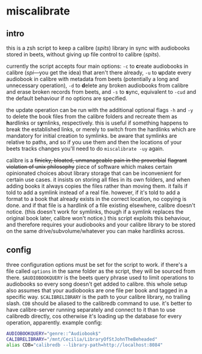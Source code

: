 # miscalibrate
## intro
this is a zsh script to keep a calibre (*spits*) library in sync with audiobooks stored in beets, without giving up file control to calibre (*spits*).

currently the script accepts four main options: `-c` to **c**reate audiobooks in calibre (*spi*—you get the idea) that aren't there already, `-u` to **u**pdate every audiobook in calibre with metadata from beets (potentially a long and unnecessary operation), `-d` to **d**elete any broken audiobooks from calibre and erase broken records from beets, and `-s` to **s**ync, equivalent to `-cud` and the default behaviour if no options are specified.

the update operation can be run with the additional optional flags `-h` and `-y` to delete the book files from the calibre folders and recreate them as **h**ardlinks or s**y**mlinks, respectively. this is useful if something happens to break the established links, or merely to switch from the hardlinks which are mandatory for initial creation to symlinks. be aware that symlinks are relative to paths, and so if you use them and then the locations of your beets tracks changes you'll need to do `miscalibrate -uy` again.

calibre is a ~~finicky, bloated, unmanageable pain in the proverbial~~ ~~flagrant violation of unix philosophy~~ piece of software which makes certain opinionated choices about library storage that can be inconvenient for certain use cases. it insists on storing all files in its own folders, and when adding books it always copies the files rather than moving them. it fails if told to add a symlink instead of a real file. however, if it's told to add a format to a book that already exists in the correct location, no copying is done. and if that file is a hardlink of a file existing elsewhere, calibre doesn't notice. (this doesn't work for symlinks, though if a symlink replaces the original book later, calibre won't notice.) this script exploits this behaviour, and therefore requires your audiobooks and your calibre library to be stored on the same drive/subvolume/whatever you can make hardlinks across.

## config
three configuration options must be set for the script to work. if there's a file called `options` in the same folder as the script, they will be sourced from there. `$AUDIOBOOKQUERY` is the beets query phrase used to limit operations to audiobooks so every song doesn't get added to calibre. this whole setup also assumes that your audiobooks are one file per book and tagged in a specific way. `$CALIBRELIBRARY` is the path to your calibre library, no trailing slash. `CDB` should be aliased to the calibredb command to use. it's better to have calibre-server running separately and connect to it than to use calibredb directly, cos otherwise it's loading up the database for every operation, apparently. example config:

```zsh
AUDIOBOOKQUERY="genre::^Audiobook$"
CALIBRELIBRARY="/mnt/Cecilia/LibraryOfStJohnTheBeheaded"
alias CDB="calibredb --library-path=http://localhost:8084"
```
